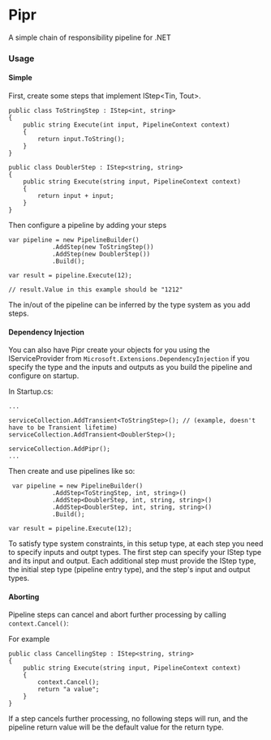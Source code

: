 # Pipr

A simple chain of responsibility pipeline for .NET

### Usage

#### Simple

First, create some steps that implement IStep<Tin, Tout>.

```
public class ToStringStep : IStep<int, string>
{
    public string Execute(int input, PipelineContext context)
    {
        return input.ToString();
    }
}

public class DoublerStep : IStep<string, string>
{
    public string Execute(string input, PipelineContext context)
    {
        return input + input;
    }
}
```

Then configure a pipeline by adding your steps

```
var pipeline = new PipelineBuilder()
            .AddStep(new ToStringStep())
            .AddStep(new DoublerStep())
            .Build();

var result = pipeline.Execute(12);

// result.Value in this example should be "1212"
```

The in/out of the pipeline can be inferred by the type system as you add steps.

#### Dependency Injection

You can also have Pipr create your objects for you using the IServiceProvider from `Microsoft.Extensions.DependencyInjection` if you specify the type and the inputs and outputs as you build the pipeline and configure on startup.

In Startup.cs:

```
...

serviceCollection.AddTransient<ToStringStep>(); // (example, doesn't have to be Transient lifetime)
serviceCollection.AddTransient<DoublerStep>();

serviceCollection.AddPipr();
...

```

Then create and use pipelines like so:

```
 var pipeline = new PipelineBuilder()
            .AddStep<ToStringStep, int, string>()
            .AddStep<DoublerStep, int, string, string>()
            .AddStep<DoublerStep, int, string, string>()
            .Build();

var result = pipeline.Execute(12);
```

To satisfy type system constraints, in this setup type, at each step you need to specify inputs and outpt types.
The first step can specify your IStep type and its input and output.
Each additional step must provide the IStep type, the initial step type (pipeline entry type), and the step's input and output types.



#### Aborting

Pipeline steps can cancel and abort further processing by calling `context.Cancel()`:

For example
```
public class CancellingStep : IStep<string, string>
{
    public string Execute(string input, PipelineContext context)
    {
        context.Cancel();
        return "a value";
    }
}
```

If a step cancels further processing, no following steps will run, and the pipeline return value will be the default value for the return type.